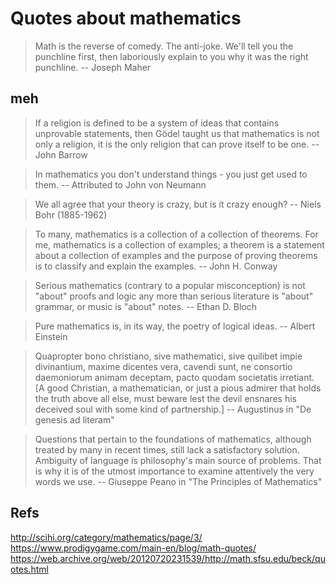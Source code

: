 # Quotes about mathematics


>Math is the reverse of comedy. The anti-joke. We'll tell you the punchline first, then laboriously explain to you why it was the right punchline.
-- Joseph Maher


## meh

>If a religion is defined to be a system of ideas that contains unprovable statements, then Gödel taught us that mathematics is not only a religion, it is the only religion that can prove itself to be one.
-- John Barrow


>In mathematics you don't understand things - you just get used to them.
-- Attributed to John von Neumann


>We all agree that your theory is crazy, but is it crazy enough?
-- Niels Bohr (1885-1962)


>To many, mathematics is a collection of a collection of theorems. For me, mathematics is a collection of examples; a theorem is a statement about a collection of examples and the purpose of proving theorems is to classify and explain the examples.
-- John H. Conway


>Serious mathematics (contrary to a popular misconception) is not "about" proofs and logic any more than serious literature is "about" grammar, or music is "about" notes.
-- Ethan D. Bloch


>Pure mathematics is, in its way, the poetry of logical ideas.
-- Albert Einstein


>Quapropter bono christiano, sive mathematici, sive quilibet impie divinantium, maxime dicentes vera, cavendi sunt, ne consortio daemoniorum animam deceptam, pacto quodam societatis irretiant.
[A good Christian, a mathematician, or just a pious admirer that holds the truth above all else, must beware lest the devil ensnares his deceived soul with some kind of partnership.]
-- Augustinus in "De genesis ad literam"


>Questions that pertain to the foundations of mathematics, although treated by many in recent times, still lack a satisfactory solution. Ambiguity of language is philosophy's main source of problems. That is why it is of the utmost importance to examine attentively the very words we use.
-- Giuseppe Peano in "The Principles of Mathematics"



## Refs

http://scihi.org/category/mathematics/page/3/
https://www.prodigygame.com/main-en/blog/math-quotes/
https://web.archive.org/web/20120720231539/http://math.sfsu.edu/beck/quotes.html
